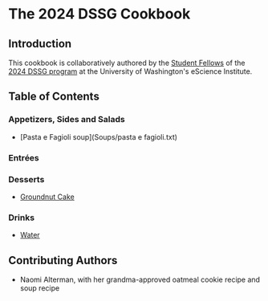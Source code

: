 # The 2024 DSSG Cookbook

## Introduction

This cookbook is collaboratively authored by the [Student Fellows](https://escience.washington.edu/using-data-science/data-science-for-social-good/participants/) of the [2024 DSSG program](https://escience.washington.edu/using-data-science/data-science-for-social-good/) at the University of Washington's eScience Institute.

## Table of Contents

### Appetizers, Sides and Salads
- [Pasta e Fagioli soup](Soups/pasta e fagioli.txt)

### Entrées

### Desserts
- [Groundnut Cake](Desserts/groundnut-cake.md)

### Drinks
- [Water](Drinks/wonjo.md)

## Contributing Authors

- Naomi Alterman, with her grandma-approved oatmeal cookie recipe and soup recipe
